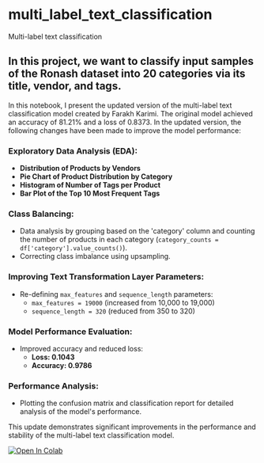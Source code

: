 # multi_label_text_classification
Multi-label text classification


In this project, we want to classify input samples of the Ronash dataset into 20 categories via its title, vendor, and tags.
---

In this notebook, I present the updated version of the multi-label text classification model created by Farakh Karimi. The original model achieved an accuracy of 81.21% and a loss of 0.8373. In the updated version, the following changes have been made to improve the model performance:

### Exploratory Data Analysis (EDA):

- **Distribution of Products by Vendors**
- **Pie Chart of Product Distribution by Category**
- **Histogram of Number of Tags per Product**
- **Bar Plot of the Top 10 Most Frequent Tags**

### Class Balancing:

- Data analysis by grouping based on the 'category' column and counting the number of products in each category (`category_counts = df['category'].value_counts()`).
- Correcting class imbalance using upsampling.

### Improving Text Transformation Layer Parameters:

- Re-defining `max_features` and `sequence_length` parameters:
  - `max_features = 19000` (increased from 10,000 to 19,000)
  - `sequence_length = 320` (reduced from 350 to 320)

### Model Performance Evaluation:

- Improved accuracy and reduced loss:
  - **Loss: 0.1043**
  - **Accuracy: 0.9786**

### Performance Analysis:

- Plotting the confusion matrix and classification report for detailed analysis of the model's performance.

This update demonstrates significant improvements in the performance and stability of the multi-label text classification model.

[![Open In Colab](https://colab.research.google.com/assets/colab-badge.svg)](https://colab.research.google.com/github/farrokhkarimi/multi_label_text_classification/blob/main/multi_label_text_classification.ipynb)
